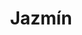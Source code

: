 ---
title: Jazmín
date: 
draft: false

# descripcion
description : Aros de plata 925

materials: Plata 925

color: Plateado

dimensions: 1,5cm largo

code: 01-20-0654

type: "Aros"

categories: []

price: $6.110,00

price_eftvo: $5.190,00

# Images
# first image will be shown in the product page
images:
  # - image: "images/path_to_image"
  # La ubicacion de las imagenes es imagenes/Aros/Aros.Solo Plata/01-20-0654-jazmin
  - image: "./images/aros/solo_plata/01-20-0654.JPG"
---